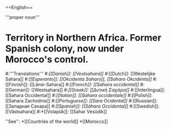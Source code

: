 ==English==

'''proper noun'''

# Territory in Northern Africa. Former Spanish colony, now under Morocco's control.
#:'''Translations'''
#:*[[Danish]]: [[Vestsahara]]
#:*[[Dutch]]: [[Westelijke Sahara]]
#:*[[Esperanto]]: [[Okcidenta Saharo]], [[Saharo Okcidenta]]
#:*[[Finnish]]: [[Länsi-Sahara]]
#:*[[French]]: [[Sahara occidental]]
#:*[[German]]: [[Westsahara]]
#:*[[Greek]]: [[Δυτική Σαχάρα]]
#:*[[Interlingua]]: [[Sahara Occidental]]
#:*[[Italian]]: [[Sahara occidentale]]
#:*[[Polish]]: [[Sahara Zachodnia]]
#:*[[Portuguese]]: [[Sara Ocidental]]
#:*[[Russian]]: [[Западная Сахара]]
#:*[[Spanish]]: [[Sáhara Occidental]]
#:*[[Swedish]]: [[Västsahara]]
#:*[[Volapük]]: [[Sahar Vesüdik]]

''See'': 
*[[Countries of the world]]
*[[Morocco]]